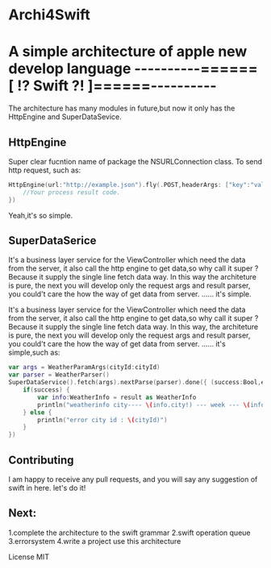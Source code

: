 Archi4Swift
===========


# A simple architecture of apple new develop language        ----------======[ !? Swift ?! ]======----------


The architecture has many modules in future,but now it only has the HttpEngine and SuperDataSevice.

## HttpEngine

Super clear fucntion name of package the NSURLConnection class. To send http request, such as:

```swift
HttpEngine(url:"http://example.json").fly(.POST,headerArgs: ["key":"value"],bodyArgs: ["key":"value"]).completed({(success:Bool,error:NSError?,result:AnyObject?) -> () in 
	//Your process result code.
})
```

Yeah,it's so simple.

## SuperDataSerice

It's a business layer service for the ViewController which need the data from the server, it also call the http engine to get data,so why call it super ?
Because it supply the single line fetch data way. In this way the architeture is pure, the next you will develop only the request args and result parser,
you could't care the how the way of get data from server.  ...... it's simple.

It's a business layer service for the ViewController which need the data from the server, it also call the http engine to get data,so why call it super ?
Because it supply the single line fetch data way. In this way, the architeture is pure, the next you will develop only the request args and result parser,
you could't care the how the way of get data from server.  ...... it's simple,such as:

```swift
var args = WeatherParamArgs(cityId:cityId)
var parser = WeatherParser()        
SuperDataService().fetch(args).nextParse(parser).done({ (success:Bool,error:NSError?,result:AnyObject?) in
    if(success) {
        var info:WeatherInfo = result as WeatherInfo
        println("weatherinfo city---- \(info.city!) --- week --- \(info.week)")
    } else {
        println("error city id : \(cityId)")
    }
})
```

## Contributing
I am happy to receive any pull requests, and you will say any suggestion of swift in here. let's do it!

## Next:
1.complete the architecture to the swift grammar
2.swift operation queue
3.errorsystem
4.write a project use this architecture

License
MIT